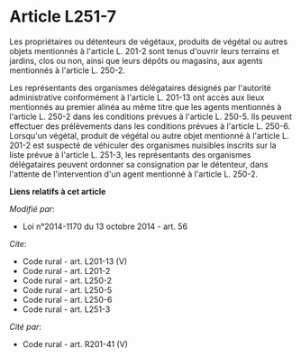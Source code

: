 # Article L251-7

Les propriétaires ou détenteurs de végétaux, produits de végétal ou autres objets mentionnés à l'article L. 201-2 sont tenus
d'ouvrir leurs terrains et jardins, clos ou non, ainsi que leurs dépôts ou magasins, aux agents mentionnés à l'article L.
250-2. 

Les représentants des organismes délégataires désignés par l'autorité administrative conformément à l'article L. 201-13 ont
accès aux lieux mentionnés au premier alinéa au même titre que les agents mentionnés à l'article L. 250-2 dans les conditions
prévues à l'article L. 250-5. Ils peuvent effectuer des prélèvements dans les conditions prévues à l'article L. 250-6.
Lorsqu'un végétal, produit de végétal ou autre objet mentionné à l'article L. 201-2 est suspecté de véhiculer des organismes
nuisibles inscrits sur la liste prévue à l'article L. 251-3, les représentants des organismes délégataires peuvent ordonner
sa consignation par le détenteur, dans l'attente de l'intervention d'un agent mentionné à l'article L. 250-2.

**Liens relatifs à cet article**

_Modifié par_:

  - Loi n°2014-1170 du 13 octobre 2014 - art. 56

_Cite_:

  - Code rural - art. L201-13 (V)
  - Code rural - art. L201-2
  - Code rural - art. L250-2
  - Code rural - art. L250-5
  - Code rural - art. L250-6
  - Code rural - art. L251-3

_Cité par_:

  - Code rural - art. R201-41 (V)
